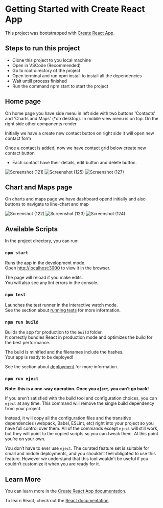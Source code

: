 # Getting Started with Create React App

This project was bootstrapped with [Create React App](https://github.com/facebook/create-react-app).

## Steps to run this project
- Clone this project to you local machine
- Open in VSCode (Recommended)
- Go to root directory of the project
- Open terminal and run npm install to install all the dependencies
- Wait untill process finished
- Run the command npm start to start the project


## Home page 
On home page you have side menu in left side with two buttons 'Contacts' and 'Charts and Maps' (*on desktop). In mobile view menu is on top.
On the right side other components render

Initially we have a create new contact button on right side it will open new contact form

Once a contact is added, now we have contact grid below create new contact button
- Each contact have their details, edit button and delete button.

![Screenshot (121)](https://github.com/Kapil-Badgujjar/Taiyo.AI/assets/97542536/b73448ba-ce27-456a-8afd-a59eee548fa2)
![Screenshot (125)](https://github.com/Kapil-Badgujjar/Taiyo.AI/assets/97542536/f9d3e461-800a-40bf-a9d0-b26f48510329)
![Screenshot (127)](https://github.com/Kapil-Badgujjar/Taiyo.AI/assets/97542536/e552f4ef-19bd-47f1-be0e-4badae4e8f10)



## Chart and Maps page
On charts and maps page we have dashboard opend initially and also buttons to navigate to line-chart and map

![Screenshot (122)](https://github.com/Kapil-Badgujjar/Taiyo.AI/assets/97542536/1b22d195-aedc-4b43-9d36-8eebae971a6d)
![Screenshot (123)](https://github.com/Kapil-Badgujjar/Taiyo.AI/assets/97542536/fa9dac96-c20a-45c7-af2e-4d792228fbdf)
![Screenshot (124)](https://github.com/Kapil-Badgujjar/Taiyo.AI/assets/97542536/a8612fe4-77b7-4ed6-8713-d7cb71e74c19)



## Available Scripts

In the project directory, you can run:

### `npm start`

Runs the app in the development mode.\
Open [http://localhost:3000](http://localhost:3000) to view it in the browser.

The page will reload if you make edits.\
You will also see any lint errors in the console.

### `npm test`

Launches the test runner in the interactive watch mode.\
See the section about [running tests](https://facebook.github.io/create-react-app/docs/running-tests) for more information.

### `npm run build`

Builds the app for production to the `build` folder.\
It correctly bundles React in production mode and optimizes the build for the best performance.

The build is minified and the filenames include the hashes.\
Your app is ready to be deployed!

See the section about [deployment](https://facebook.github.io/create-react-app/docs/deployment) for more information.

### `npm run eject`

**Note: this is a one-way operation. Once you `eject`, you can’t go back!**

If you aren’t satisfied with the build tool and configuration choices, you can `eject` at any time. This command will remove the single build dependency from your project.

Instead, it will copy all the configuration files and the transitive dependencies (webpack, Babel, ESLint, etc) right into your project so you have full control over them. All of the commands except `eject` will still work, but they will point to the copied scripts so you can tweak them. At this point you’re on your own.

You don’t have to ever use `eject`. The curated feature set is suitable for small and middle deployments, and you shouldn’t feel obligated to use this feature. However we understand that this tool wouldn’t be useful if you couldn’t customize it when you are ready for it.

## Learn More

You can learn more in the [Create React App documentation](https://facebook.github.io/create-react-app/docs/getting-started).

To learn React, check out the [React documentation](https://reactjs.org/).
